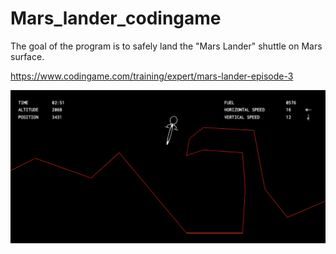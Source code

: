 # Mars_lander_codingame
The goal of the program is to safely land the "Mars Lander" shuttle on Mars surface.

https://www.codingame.com/training/expert/mars-lander-episode-3

<div align="center">
    <img src="Mars_lander.png" alt="Mars_lander-img">
</div>

